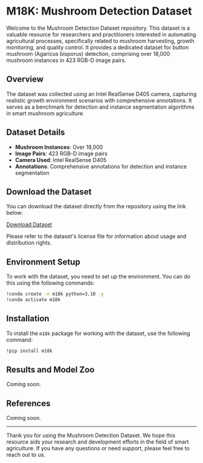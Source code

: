 # M18K: Mushroom Detection Dataset

Welcome to the Mushroom Detection Dataset repository. This dataset is a valuable resource for researchers and practitioners interested in automating agricultural processes, specifically related to mushroom harvesting, growth monitoring, and quality control. It provides a dedicated dataset for button mushroom (Agaricus bisporus) detection, comprising over 18,000 mushroom instances in 423 RGB-D image pairs.

## Overview

The dataset was collected using an Intel RealSense D405 camera, capturing realistic growth environment scenarios with comprehensive annotations. It serves as a benchmark for detection and instance segmentation algorithms in smart mushroom agriculture.

## Dataset Details

- **Mushroom Instances**: Over 18,000
- **Image Pairs**: 423 RGB-D image pairs
- **Camera Used**: Intel RealSense D405
- **Annotations**: Comprehensive annotations for detection and instance segmentation

## Download the Dataset

You can download the dataset directly from the repository using the link below:

[Download Dataset](https://drive.google.com/file/d/1iPANwP1k6tbz1EZRdG2qbst1tqqYsZ_x/view?usp=sharing)

Please refer to the dataset's license file for information about usage and distribution rights.

## Environment Setup

To work with the dataset, you need to set up the environment. You can do this using the following commands:

```bash
!conda create -n m18k python=3.10 -y
!conda activate m18k
```

## Installation

To install the `m18k` package for working with the dataset, use the following command:

```bash
!pip install m18k
```

## Results and Model Zoo

Coming soon.

## References

Coming soon.

---

Thank you for using the Mushroom Detection Dataset. We hope this resource aids your research and development efforts in the field of smart agriculture. If you have any questions or need support, please feel free to reach out to us.
